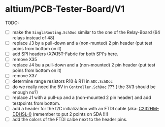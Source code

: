 # altium/PCB-Tester-Board/V1

TODO:
- [ ] make the `SinglaRouting.SchDoc` similar to the one of the Relay-Board (64 relays instead of 48)
- [ ] replace J3 by a pull-down and a (non-munted) 2 pin header (put test poins from bottom on it)
- [ ] add SPI headers (X7A15T-Fabric for both SPI's here.
- [ ] remove X35
- [ ] replace J4 bu a pull-down and a (non-mounted) 2 pin header (put test poins from bottom on it)
- [ ] remove X37
- [ ] determine range resistors R10 & R11 in `ADC.SchDoc` 
- [ ] do we really need the 5V in `Controller.SchDoc` ??? ( the 3V3 should be enough no?)
- [ ] replace J1 with a pull-up and a (non-mounted 2 pin header) and add testpoints from bottom.
- [ ] add a header for the I2C initialization with an FTDI cable (aka: [C232HM-DDHSL-0](/documentation/FTDI-C232HM-DDHSL-0/DS_C232HM_MPSSE_CABLE.pdf#9) (remember to put 2 points on SDA !!!)
- [ ] add the colors of the FTDI calbe next to the header pins.
